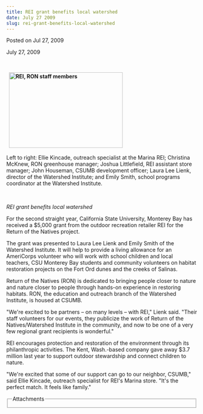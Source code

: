 ```yaml
---
title: REI grant benefits local watershed
date: July 27 2009
slug: rei-grant-benefits-local-watershed
---
```





<span class="date">Posted on Jul 27, 2009    </span>
<p>July 27, 2009</p>
<p>&#xA0;</p>
<p><strong>&#xA0; <img alt="REI, RON staff members" height="199" src="http://news.csumb.edu/sites/default/files/65/igx_migrate/images/rei%202009.jpg" width="300"/></strong></p>
<p>Left to right: Ellie Kincade, outreach specialist at the Marina
REI; Christina McKnew, RON greenhouse manager; Joshua Littlefield,
REI assistant store manager; John Houseman, CSUMB development
officer; Laura Lee Lienk, director of the Watershed Institute; and
Emily Smith, school programs coordinator at the Watershed
Institute.</p>
<p>&#xA0;</p>
<em>REI grant benefits local watershed</em>
<p>For the second straight year, California State University,
Monterey Bay has received a $5,000 grant from the outdoor
recreation retailer REI for the Return of the Natives project.</p>
<p>The grant was presented to Laura Lee Lienk and Emily Smith of
the Watershed Institute. It will help to provide a living allowance
for an AmeriCorps volunteer who will work with school children and
local teachers, CSU Monterey Bay students and community volunteers
on habitat restoration projects on the Fort Ord dunes and the
creeks of Salinas.</p>
<p>Return of the Natives (RON) is dedicated to bringing people
closer to nature and nature closer to people through hands-on
experience in restoring habitats. RON, the education and outreach
branch of the Watershed Institute, is housed at CSUMB.</p>
<p>&quot;We&apos;re excited to be partners &#x2013; on many levels &#x2013; with REI,&quot;
Lienk said. &quot;Their staff volunteers for our events, they publicize
the work of Return of the Natives/Watershed Institute in the
community, and now to be one of a very few regional grant
recipients is wonderful.&quot;</p>
<p>REI encourages protection and restoration of the environment
through its philanthropic activities. The Kent, Wash.-based company
gave away $3.7 million last year to support outdoor stewardship and
connect children to nature.</p>
<p>&quot;We&apos;re excited that some of our support can go to our neighbor,
CSUMB,&quot; said Ellie Kincade, outreach specialist for REI&apos;s Marina
store. &quot;It&apos;s the perfect match. It feels like family.&quot;</p>
<fieldset class="fieldgroup group-attachments">
<legend>Attachments</legend>
<div class="field field-type-emvideo field-field-attach-video">
<div class="field-items">
<div class="field-item odd">
<div class="emvideo emvideo-video emvideo-"/>
</div>
</div>
</div>
</fieldset>





